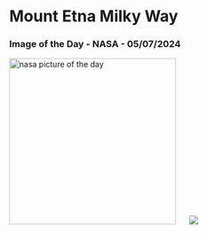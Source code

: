 # Mount Etna Milky Way
### Image of the Day - NASA - 05/07/2024
<img src="https://apod.nasa.gov/apod/image/2407/GianniTumino_Etna&MW_14mm_JPG_LOGO__1024pix.jpg" alt="nasa picture of the day" width="300"/>&nbsp; &nbsp; &nbsp; <img src="https://github-readme-streak-stats.herokuapp.com/?user=tempo-riz&theme=cobalt" >



  
 
 
 
 
 
 
 
 
 
 
 
 
 
 
 
 
 
 
 
 
 
 
 
 
 
 
 
 
 
 
 
 
 
 
 
 
 
 
 
 
 
 
 
 
 
